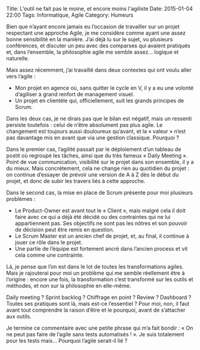 Title: L'outil ne fait pas le moine, et encore moins l'agiliste
Date: 2015-01-04 22:00
Tags: Informatique, Agile
Category: Humeurs


Bien que n’ayant encore jamais eu l’occasion de travailler sur un projet respectant une approche Agile, je me considère comme ayant une assez bonne sensibilité en la manière. J’ai déjà lu sur le sujet, vu plusieurs conférences, et discuter un peu avec des comparses qui avaient pratiqués et, dans l’ensemble, la philosophie agile me semble assez… logique et naturelle.

Mais assez récemment, j’ai travaillé dans deux contextes qui ont voulu aller vers l’agile :

- Mon projet en agence où, sans quitter le cycle en V, il y a eu une volonté d’agiliser à grand renfort de management visuel.
- Un projet en clientèle qui, officiellement, suit les grands principes de Scrum.

Dans les deux cas, je ne dirais pas que le bilan est négatif, mais un ressenti persiste toutefois : celui de n’être absolument pas plus agile. Le changement est toujours aussi douloureux qu’avant, et la « valeur » n’est pas davantage mis en avant que via une gestion classique. Pourquoi ?

Dans le premier cas, l’agilité passait par le déploiement d’un tableau de postit où regroupé les tâches, ainsi que du très fameux « Daily Meeting ». Point de vue communication, visibilité sur le projet dans son ensemble, il y a du mieux. Mais concrètement, cela ne change rien au quotidien du projet : on continue d’essayer de prévoir une version de A à Z dès le début du projet, et donc de subir les travers liés à cette approche.

Dans le second cas, la mise en place de Scrum présente pour moi plusieurs problèmes :

- Le Product-Owner est avant tout le « Client », mais malgré cela il doit faire avec ce qui a déjà été décidé ou des contraintes qui ne lui appartiennent pas. Ses objectifs ne sont pas les nôtres et son pouvoir de décision peut être remis en question.
- Le Scrum Master est un ancien chef de projet, et, au final, il continue à jouer ce rôle dans le projet.
- Une partie de l’équipe est fortement ancré dans l’ancien process et vit cela comme une contrainte.

Là, je pense que l’on est dans le lot de toutes les transformations agiles. Mais je rajouterai pour moi un problème qui me semble réellement être à l’origine : encore une fois, la transformation c’est transformé sur les outils et méthodes, et non sur la philosophie en elle-même.

Daily meeting ? Sprint backlog ? Chiffrage en point ? Review ? Dashboard ? Toutes ses pratiques sont là, mais est-ce l’essentiel ? Pour moi, non, il faut avant tout comprendre la raison d’être et le pourquoi, avant de s’attacher aux outils.

Je termine ce commentaire avec une petite phrase qui m’a fait bondir : « On ne peut pas faire de l’agile sans tests automatisés ! ». Je suis totalement pour les tests mais… Pourquoi l’agile serait-il lié ?

